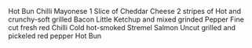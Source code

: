 Hot Bun
Chilli Mayonese
1 Slice of Cheddar Cheese
2 stripes of Hot and crunchy-soft grilled Bacon
Little Ketchup and mixed grinded Pepper
Fine cut fresh red Chilli
Cold hot-smoked Stremel Salmon
Uncut grilled and pickeled red pepper
Hot Bun
